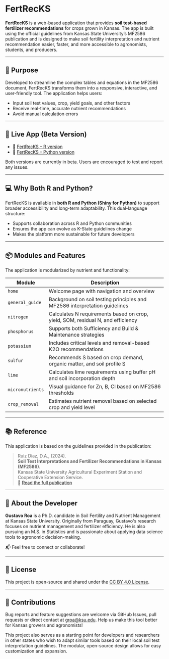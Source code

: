 # FertRecKS

**FertRecKS** is a web-based application that provides **soil test-based fertilizer recommendations** for crops grown in Kansas. The app is built using the official guidelines from Kansas State University’s MF2586 publication and is designed to make soil fertility interpretation and nutrient recommendation easier, faster, and more accessible to agronomists, students, and producers.

---

## 🌾 Purpose

Developed to streamline the complex tables and equations in the MF2586 document, FertRecKS transforms them into a responsive, interactive, and user-friendly tool. The application helps users:

- Input soil test values, crop, yield goals, and other factors
- Receive real-time, accurate nutrient recommendations
- Avoid manual calculation errors

---

## 🚀 Live App (Beta Version)

- 🔗 [FertRecKS – R version](https://gustavo-roa.shinyapps.io/KS-Fertilizer-Recommendation-App-R/)
- 🔗 [FertRecKS – Python version](https://gustavo-roa.shinyapps.io/ks-fertilizer-recommendation-app-python1/)

Both versions are currently in beta. Users are encouraged to test and report any issues.

---

## 💻 Why Both R and Python?

FertRecKS is available in **both R and Python (Shiny for Python)** to support broader accessibility and long-term adaptability. This dual-language structure:

- Supports collaboration across R and Python communities
- Ensures the app can evolve as K-State guidelines change
- Makes the platform more sustainable for future developers

---

## 📦 Modules and Features

The application is modularized by nutrient and functionality:

| Module              | Description                                                                 |
|---------------------|-----------------------------------------------------------------------------|
| `home`              | Welcome page with navigation and overview                                   |
| `general_guide`     | Background on soil testing principles and MF2586 interpretation guidelines   |
| `nitrogen`          | Calculates N requirements based on crop, yield, SOM, residual N, and efficiency |
| `phosphorus`        | Supports both Sufficiency and Build & Maintenance strategies                 |
| `potassium`         | Includes critical levels and removal-based K2O recommendations               |
| `sulfur`            | Recommends S based on crop demand, organic matter, and soil profile S        |
| `lime`              | Calculates lime requirements using buffer pH and soil incorporation depth    |
| `micronutrients`    | Visual guidance for Zn, B, Cl based on MF2586 thresholds                     |
| `crop_removal`      | Estimates nutrient removal based on selected crop and yield level            |

---

## 📚 Reference

This application is based on the guidelines provided in the publication:

> Ruiz Diaz, D.A., (2024).  
> **Soil Test Interpretations and Fertilizer Recommendations in Kansas (MF2586)**.  
> Kansas State University Agricultural Experiment Station and Cooperative Extension Service.  
> 📄 [Read the full publication](https://bookstore.ksre.ksu.edu/pubs/soil-test-interpretations-and-fertilizer-recommendations_MF2586.pdf)

---

## 👤 About the Developer

**Gustavo Roa** is a Ph.D. candidate in Soil Fertility and Nutrient Management at Kansas State University. Originally from Paraguay, Gustavo's research focuses on nutrient management and fertilizer efficiency. He is also pursuing an M.S. in Statistics and is passionate about applying data science tools to agronomic decision-making.

📬 Feel free to connect or collaborate!

---

## 📄 License

This project is open-source and shared under the [CC BY 4.0 License](https://creativecommons.org/licenses/by/4.0/).

---

## 🤝 Contributions

Bug reports and feature suggestions are welcome via GitHub Issues, pull requests or direct contact at groa@ksu.edu. Help us make this tool better for Kansas growers and agronomists!

This project also serves as a starting point for developers and researchers in other states who wish to adapt similar tools based on their local soil test interpretation guidelines. The modular, open-source design allows for easy customization and expansion.


